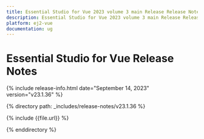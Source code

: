 ```yaml
---
title: Essential Studio for Vue 2023 volume 3 main Release Release Notes  
description: Essential Studio for Vue 2023 volume 3 main Release Release Notes  
platform: ej2-vue
documentation: ug
---
```


# Essential Studio for Vue  Release Notes  

{% include release-info.html date="September 14, 2023"  version="v23.1.36" %} 

{% directory path: _includes/release-notes/v23.1.36 %}

{% include {{file.url}} %}

{% enddirectory %}